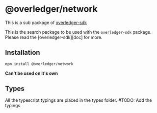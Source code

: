 # @overledger/network

This is a sub package of [overledger-sdk][repo]

This is the search package to be used with the `overledger-sdk` package. Please read the [overledger-sdk][doc] for more.

## Installation

```bash
npm install @overledger/network
```

**Can't be used on it's own**

## Types 

All the typescript typings are placed in the types folder. 
#TODO: Add the typings

[docs]: https://github.com/quantnetwork/overledger-sdk-javascript/blob/master/README.md
[repo]: https://github.com/quantnetwork/overledger-sdk-javascript
